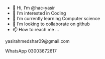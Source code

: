 - 👋 Hi, I’m @hac-yasir
- 👀 I’m interested in Coding 
- 🌱 I’m currently learning Computer science 
- 💞️ I’m looking to collaborate on github
- 📫 How to reach me ...

<!---
hac-yasir/hac-yasir is a ✨ special ✨ repository because its `README.md` (this file) appears on your GitHub profile.
You can click the Preview link to take a look at your changes.
---> yasirahmedshar09@gmail.com
WhatsApp 03003672617
